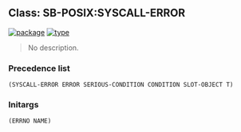 ## Class: SB-POSIX:SYSCALL-ERROR
[![package](https://img.shields.io/badge/Package-SB--POSIX-5f9ea0.svg?style=social&colorA=999999)](../) [![type](https://img.shields.io/badge/Type-Class-5f9ea0.svg?style=social&colorA=999999)](../#class) 

> No description.

### Precedence list
```
(SYSCALL-ERROR ERROR SERIOUS-CONDITION CONDITION SLOT-OBJECT T)
```
### Initargs
```
(ERRNO NAME)
```
